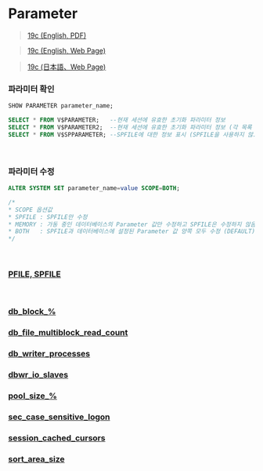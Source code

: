 Parameter
===
>[19c (English, PDF)](https://docs.oracle.com/cd/F19136_01/refrn/database-reference.pdf)

>[19c (English, Web Page)](https://docs.oracle.com/en/database/oracle/oracle-database/19/refrn/index.html#Oracle%C2%AE-Database)

>[19c (日本語、Web Page)](https://docs.oracle.com/cd/F19136_01/refrn/index.html#Oracle%C2%AE-Database)

### 파라미터 확인
```sql
SHOW PARAMETER parameter_name;

SELECT * FROM V$PARAMETER;   --현재 세션에 유효한 초기화 파라미터 정보
SELECT * FROM V$PARAMETER2;  --현재 세션에 유효한 초기화 파라미터 정보 (각 목록 파라미터 값은 행으로 표시)
SELECT * FROM V$SPPARAMETER; --SPFILE에 대한 정보 표시 (SPFILE을 사용하지 않고 기동한 경우 ISSPECIFIED에 FALSE가 포함됨 )
```

<br>

### 파라미터 수정
```sql
ALTER SYSTEM SET parameter_name=value SCOPE=BOTH;

/*
* SCOPE 옵션값
* SPFILE : SPFILE만 수정
* MEMORY : 가동 중인 데이터베이스의 Parameter 값만 수정하고 SPFILE은 수정하지 않음 (데이터베이스 재가동 시 설정하기 전 값으로 변경됨)
* BOTH   : SPFILE과 데이터베이스에 설정된 Parameter 값 양쪽 모두 수정 (DEFAULT)
*/
```

<br>

### [PFILE, SPFILE](./parameter/pfile-spfile/README.md)

<br>

### [db_block_%](./parameter/db_block.md)
### [db_file_multiblock_read_count](./parameter/db_file_multiblock_read_count.md)
### [db_writer_processes](./parameter/db_writer_processes.md)
### [dbwr_io_slaves](./parameter/dbwr_io_slaves.md)
### [pool_size_%](./parameter/pool_size.md)
### [sec_case_sensitive_logon](./parameter/sec_case_sensitive_logon.md)
### [session_cached_cursors](./parameter/session_cached_cursors.md)
### [sort_area_size](./parameter/sort_area_size.md)

<br>
